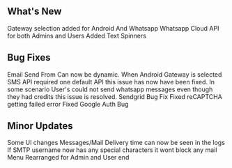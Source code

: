 ## What's New
Gateway selection added for Android And Whatsapp
Whatsapp Cloud API for both Admins and Users
Added Text Spinners

## Bug Fixes
Email Send From Can now be dynamic.
When Android Gateway is selected SMS API required one default API this issue has now have been fixed.
In some scenario User's could not send whatsapp messages even though they had credits this issue is resolved.
Sendgrid Bug Fix
Fixed reCAPTCHA getting failed error
Fixed Google Auth Bug

## Minor Updates
Some UI changes 
Messages/Mail Delivery time can now be seen in the logs
If SMTP username now has any special characters it wont block any mail
Menu Rearranged for Admin and User end

